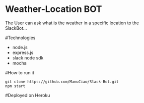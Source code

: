 # Weather-Location BOT
The User can ask what is the weather in a specific location to the SlackBot...

#Technologies
- node.js
- express.js
- slack node sdk
- mocha

#How to run it

```
git clone https://github.com/ManuCiao/Slack-Bot.git
npm start

```

#Deployed on Heroku
